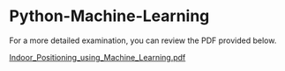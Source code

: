 # Python-Machine-Learning
For a more detailed examination, you can review the PDF provided below.

[Indoor_Positioning_using_Machine_Learning.pdf](https://github.com/WualFabre/Python-Machine-Learning/files/12482479/Indoor_Positioning_using_Machine_Learning.pdf)
